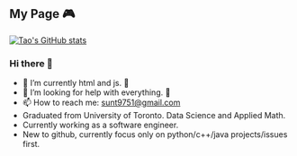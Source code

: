 ## My Page  :video_game:


[![Tao's GitHub stats](https://github-readme-stats.vercel.app/api?username=tautaus&show_icons=true&theme=tokyonight)](https://github.com/anuraghazra/github-readme-stats)

### Hi there 👋




- 🌱 I’m currently html and js. :pig:
- 🤔 I’m looking for help with everything. :pig2:
- 📫 How to reach me: sunt9751@gmail.com
- Graduated from University of Toronto. Data Science and Applied Math.
- Currently working as a software engineer.
- New to github, currently focus only on python/c++/java projects/issues first.

